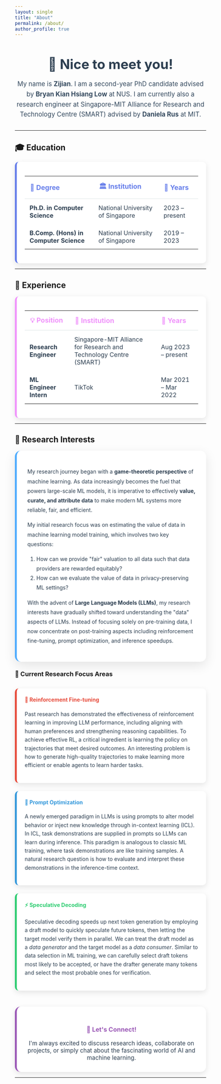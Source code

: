 ```yaml
---
layout: single
title: "About"
permalink: /about/
author_profile: true
---
```


<div style="text-align: center; margin-bottom: 2em;">
  <h2 style="color: #2c3e50; font-size: 2.5em; margin-bottom: 0.5em;">👋 Nice to meet you!</h2>
  <p style="font-size: 1.2em; color: #34495e; line-height: 1.6;">
    My name is <strong>Zijian</strong>. I am a second-year PhD candidate advised by <strong>Bryan Kian Hsiang Low</strong> at NUS. 
    I am currently also a research engineer at Singapore-MIT Alliance for Research and Technology Centre (SMART) 
    advised by <strong>Daniela Rus</strong> at MIT.
  </p>
</div>

---

## 🎓 Education

<div style="background: #fff; padding: 1.5em; border-radius: 10px; box-shadow: 0 5px 15px rgba(0,0,0,0.1); border-left: 5px solid #667eea; margin: 1em 0;">
  <table style="width: 100%; color: #2c3e50;">
    <thead>
      <tr style="border-bottom: 2px solid #ecf0f1;">
        <th style="padding: 0.8em; text-align: left; font-size: 1.1em; color: #667eea;">🎯 Degree</th>
        <th style="padding: 0.8em; text-align: left; font-size: 1.1em; color: #667eea;">🏛️ Institution</th>
        <th style="padding: 0.8em; text-align: left; font-size: 1.1em; color: #667eea;">📅 Years</th>
      </tr>
    </thead>
    <tbody>
      <tr>
        <td style="padding: 0.8em;"><strong>Ph.D. in Computer Science</strong></td>
        <td style="padding: 0.8em;">National University of Singapore</td>
        <td style="padding: 0.8em;">2023 – present</td>
      </tr>
      <tr>
        <td style="padding: 0.8em;"><strong>B.Comp. (Hons) in Computer Science</strong></td>
        <td style="padding: 0.8em;">National University of Singapore</td>
        <td style="padding: 0.8em;">2019 – 2023</td>
      </tr>
    </tbody>
  </table>
</div>

---

## 💼 Experience

<div style="background: #fff; padding: 1.5em; border-radius: 10px; box-shadow: 0 5px 15px rgba(0,0,0,0.1); border-left: 5px solid #f093fb; margin: 1em 0;">
  <table style="width: 100%; color: #2c3e50;">
    <thead>
      <tr style="border-bottom: 2px solid #ecf0f1;">
        <th style="padding: 0.8em; text-align: left; font-size: 1.1em; color: #f093fb;">💡 Position</th>
        <th style="padding: 0.8em; text-align: left; font-size: 1.1em; color: #f093fb;">🏢 Institution</th>
        <th style="padding: 0.8em; text-align: left; font-size: 1.1em; color: #f093fb;">📅 Years</th>
      </tr>
    </thead>
    <tbody>
      <tr>
        <td style="padding: 0.8em;"><strong>Research Engineer</strong></td>
        <td style="padding: 0.8em;">Singapore-MIT Alliance for Research and Technology Centre (SMART)</td>
        <td style="padding: 0.8em;">Aug 2023 – present</td>
      </tr>
      <tr>
        <td style="padding: 0.8em;"><strong>ML Engineer Intern</strong></td>
        <td style="padding: 0.8em;">TikTok</td>
        <td style="padding: 0.8em;">Mar 2021 – Mar 2022</td>
      </tr>
    </tbody>
  </table>
</div>

---

## 🔬 Research Interests

<div style="background: #fff; padding: 2em; border-radius: 15px; margin: 1em 0; box-shadow: 0 10px 30px rgba(0,0,0,0.1); border-left: 5px solid #4facfe;">

<div style="color: #2c3e50; line-height: 1.8;">

My research journey began with a **game-theoretic perspective** of machine learning. As data increasingly becomes the fuel that powers large-scale ML models, it is imperative to effectively **value, curate, and attribute data** to make modern ML systems more reliable, fair, and efficient.

My initial research focus was on estimating the value of data in machine learning model training, which involves two key questions:
1. How can we provide "fair" valuation to all data such that data providers are rewarded equitably?
2. How can we evaluate the value of data in privacy-preserving ML settings?

With the advent of **Large Language Models (LLMs)**, my research interests have gradually shifted toward understanding the "data" aspects of LLMs. Instead of focusing solely on pre-training data, I now concentrate on post-training aspects including reinforcement fine-tuning, prompt optimization, and inference speedups.

</div>

</div>

### 🎯 Current Research Focus Areas

<div style="display: grid; grid-template-columns: repeat(auto-fit, minmax(300px, 1fr)); gap: 1.5em; margin: 2em 0;">

<div style="background: #fff; padding: 1.5em; border-radius: 10px; box-shadow: 0 5px 15px rgba(0,0,0,0.1); border-left: 5px solid #e74c3c;">
  <h4 style="color: #e74c3c; margin-top: 0;">🚀 Reinforcement Fine-tuning</h4>
  <p style="line-height: 1.6; color: #2c3e50;">
    Past research has demonstrated the effectiveness of reinforcement learning in improving LLM performance, including aligning with human preferences and strengthening reasoning capabilities. To achieve effective RL, a critical ingredient is learning the policy on trajectories that meet desired outcomes. An interesting problem is how to generate high-quality trajectories to make learning more efficient or enable agents to learn harder tasks.
  </p>
</div>

<div style="background: #fff; padding: 1.5em; border-radius: 10px; box-shadow: 0 5px 15px rgba(0,0,0,0.1); border-left: 5px solid #3498db;">
  <h4 style="color: #3498db; margin-top: 0;">💬 Prompt Optimization</h4>
  <p style="line-height: 1.6; color: #2c3e50;">
    A newly emerged paradigm in LLMs is using prompts to alter model behavior or inject new knowledge through in-context learning (ICL). In ICL, task demonstrations are supplied in prompts so LLMs can learn during inference. This paradigm is analogous to classic ML training, where task demonstrations are like training samples. A natural research question is how to evaluate and interpret these demonstrations in the inference-time context.
  </p>
</div>

<div style="background: #fff; padding: 1.5em; border-radius: 10px; box-shadow: 0 5px 15px rgba(0,0,0,0.1); border-left: 5px solid #2ecc71;">
  <h4 style="color: #2ecc71; margin-top: 0;">⚡ Speculative Decoding</h4>
  <p style="line-height: 1.6; color: #2c3e50;">
    Speculative decoding speeds up next token generation by employing a draft model to quickly speculate future tokens, then letting the target model verify them in parallel. We can treat the draft model as a <em>data generator</em> and the target model as a <em>data consumer</em>. Similar to data selection in ML training, we can carefully select draft tokens most likely to be accepted, or have the drafter generate many tokens and select the most probable ones for verification.
  </p>
</div>

</div>

<div style="background: #fff; padding: 2em; border-radius: 15px; box-shadow: 0 5px 15px rgba(0,0,0,0.1); border-left: 5px solid #9b59b6; text-align: center; margin-top: 3em;">
  <h3 style="color: #9b59b6; margin-bottom: 1em;">🌟 Let's Connect!</h3>
  <p style="color: #2c3e50; font-size: 1.1em; margin: 0;">
    I'm always excited to discuss research ideas, collaborate on projects, or simply chat about the fascinating world of AI and machine learning.
  </p>
</div>

---
